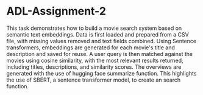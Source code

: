 # ADL-Assignment-2

This task demonstrates how to build a movie search system based on semantic text embeddings. Data is first loaded and prepared from a CSV file, with missing values removed and text fields combined. Using Sentence transformers, embeddings are generated for each movie's title and description and saved for reuse. A user query is then matched against the movies using cosine similarity, with the most relevant results returned, including titles, descriptions, and similarity scores. The overviews are generated with the use of hugging face summarize function. This highlights the use of SBERT, a sentence transformer model, to create an search function.
